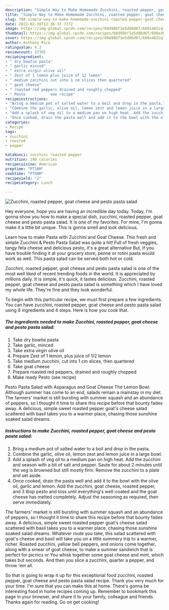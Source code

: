 ```yaml
---
description: "Simple Way to Make Homemade Zucchini, roasted pepper, goat cheese and pesto pasta salad"
title: "Simple Way to Make Homemade Zucchini, roasted pepper, goat cheese and pesto pasta salad"
slug: 708-simple-way-to-make-homemade-zucchini-roasted-pepper-goat-cheese-and-pesto-pasta-salad
date: 2022-02-28T12:36:37.727Z
image: https://img-global.cpcdn.com/recipes/60d98bf1e5d86d6f/680x482cq70/zucchini-roasted-pepper-goat-cheese-and-pesto-pasta-salad-recipe-main-photo.jpg
thumbnail: https://img-global.cpcdn.com/recipes/60d98bf1e5d86d6f/680x482cq70/zucchini-roasted-pepper-goat-cheese-and-pesto-pasta-salad-recipe-main-photo.jpg
cover: https://img-global.cpcdn.com/recipes/60d98bf1e5d86d6f/680x482cq70/zucchini-roasted-pepper-goat-cheese-and-pesto-pasta-salad-recipe-main-photo.jpg
author: Anthony Rice
ratingvalue: 4.3
reviewcount: 37395
recipeingredient:
- " dry bowtie pasta"
- " garlic minced"
- " extra virgin olive oil"
- " Zest of 1 lemon plus juice of 12 lemon"
- " medium zucchini cut into 1 cm slices then quartered"
- " goat cheese"
- " roasted red peppers drained and roughly chopped"
- " Pesto           see recipe"
recipeinstructions:
- "Bring a medium pot of salted water to a boil and drop in the pasta."
- "Combine the garlic, olive oil, lemon zest and lemon juice in a large bowl."
- "Add a splash of veg oil to a medium pan on high heat. Add the zucchini and season with a bit of salt and pepper. Saute for about 2 minutes until the veg is browned but still mostly firm. Remove the zucchini to a plate and set aside."
- "Once cooked, drain the pasta well and add it to the bowl with the olive oil, garlic and lemon. Add the zucchini, goat cheese, roasted pepper, and 3 tbsp pesto and toss until everything&#39;s well-coated and the goat cheese has melted completely. Adjust the seasoning as required, then serve immediately."
categories:
- Recipe
tags:
- zucchini
- roasted
- pepper

katakunci: zucchini roasted pepper 
nutrition: 190 calories
recipecuisine: American
preptime: "PT16M"
cooktime: "PT40M"
recipeyield: "2"
recipecategory: Lunch

---
```



![Zucchini, roasted pepper, goat cheese and pesto pasta salad](https://img-global.cpcdn.com/recipes/60d98bf1e5d86d6f/680x482cq70/zucchini-roasted-pepper-goat-cheese-and-pesto-pasta-salad-recipe-main-photo.jpg)

Hey everyone, hope you are having an incredible day today. Today, I'm gonna show you how to make a special dish, zucchini, roasted pepper, goat cheese and pesto pasta salad. It is one of my favorites. For mine, I'm gonna make it a little bit unique. This is gonna smell and look delicious.

Learn how to make Pasta with Zucchini and Goat Cheese. This fresh and simple Zucchini &amp; Pesto Pasta Salad was quite a hit! Full of fresh veggies, tangy feta cheese and delicious pesto, it&#39;s a great alternative But, if you have trouble finding it at your grocery store, penne or rotini pasta would work as well. This pasta salad can be served both hot or cold.

Zucchini, roasted pepper, goat cheese and pesto pasta salad is one of the most well liked of recent trending foods in the world. It is appreciated by millions daily. It is simple, it's quick, it tastes delicious. Zucchini, roasted pepper, goat cheese and pesto pasta salad is something which I have loved my whole life. They're fine and they look wonderful.


To begin with this particular recipe, we must first prepare a few ingredients. You can have zucchini, roasted pepper, goat cheese and pesto pasta salad using 8 ingredients and 4 steps. Here is how you cook that.

<!--inarticleads1-->

##### The ingredients needed to make Zucchini, roasted pepper, goat cheese and pesto pasta salad:

1. Take  dry bowtie pasta
1. Take  garlic, minced
1. Take  extra virgin olive oil
1. Prepare  Zest of 1 lemon, plus juice of 1/2 lemon
1. Take  medium zucchini, cut into 1 cm slices, then quartered
1. Take  goat cheese
1. Prepare  roasted red peppers, drained and roughly chopped
1. Make ready  Pesto           (see recipe)


Pesto Pasta Salad with Asparagus and Goat Cheese The Lemon Bowl. Although summer has come to an end, salads remain a mainstay in my diet. The farmers&#39; market is still bursting with summer squash and an abundance of peppers, so I thought it time to share this recipe before that bounty fades away. A delicious, simple sweet roasted pepper goat&#39;s cheese salad scattered with basil takes you to a warmer place, chasing those sunshine soaked salad dreams. 

<!--inarticleads2-->

##### Instructions to make Zucchini, roasted pepper, goat cheese and pesto pasta salad:

1. Bring a medium pot of salted water to a boil and drop in the pasta.
1. Combine the garlic, olive oil, lemon zest and lemon juice in a large bowl.
1. Add a splash of veg oil to a medium pan on high heat. Add the zucchini and season with a bit of salt and pepper. Saute for about 2 minutes until the veg is browned but still mostly firm. Remove the zucchini to a plate and set aside.
1. Once cooked, drain the pasta well and add it to the bowl with the olive oil, garlic and lemon. Add the zucchini, goat cheese, roasted pepper, and 3 tbsp pesto and toss until everything&#39;s well-coated and the goat cheese has melted completely. Adjust the seasoning as required, then serve immediately.


The farmers&#39; market is still bursting with summer squash and an abundance of peppers, so I thought it time to share this recipe before that bounty fades away. A delicious, simple sweet roasted pepper goat&#39;s cheese salad scattered with basil takes you to a warmer place, chasing those sunshine soaked salad dreams. Whatever route you take, this salad scattered with goat&#39;s cheese and basil will take you on a little summery trip to a warmer, richer. Roasted zucchini, yellow bell peppers, and onions come together, along with a smear of goat cheese, to make a summer sandwich that is perfect for picnics or You whisk together some goat cheese and mint, which takes but seconds. And then you slice a zucchini, quarter a pepper, and throw &#39;em all. 

So that is going to wrap it up for this exceptional food zucchini, roasted pepper, goat cheese and pesto pasta salad recipe. Thank you very much for your time. I'm sure that you can make this at home. There's gonna be interesting food in home recipes coming up. Remember to bookmark this page in your browser, and share it to your family, colleague and friends. Thanks again for reading. Go on get cooking!
